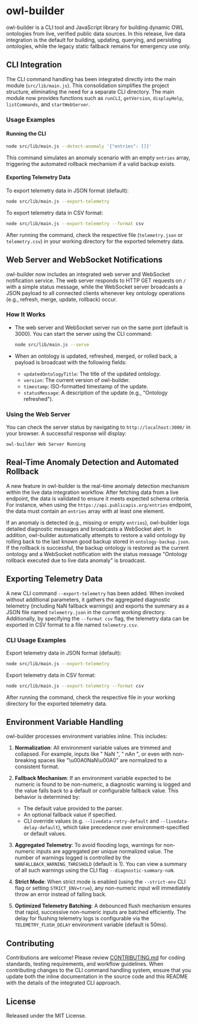 # owl-builder

owl-builder is a CLI tool and JavaScript library for building dynamic OWL ontologies from live, verified public data sources. In this release, live data integration is the default for building, updating, querying, and persisting ontologies, while the legacy static fallback remains for emergency use only.

## CLI Integration

The CLI command handling has been integrated directly into the main module (`src/lib/main.js`). This consolidation simplifies the project structure, eliminating the need for a separate CLI directory. The main module now provides functions such as `runCLI`, `getVersion`, `displayHelp`, `listCommands`, and `startWebServer`.

### Usage Examples

#### Running the CLI

```bash
node src/lib/main.js --detect-anomaly '{"entries": []}'
```

This command simulates an anomaly scenario with an empty `entries` array, triggering the automated rollback mechanism if a valid backup exists.

#### Exporting Telemetry Data

To export telemetry data in JSON format (default):

```bash
node src/lib/main.js --export-telemetry
```

To export telemetry data in CSV format:

```bash
node src/lib/main.js --export-telemetry --format csv
```

After running the command, check the respective file (`telemetry.json` or `telemetry.csv`) in your working directory for the exported telemetry data.

## Web Server and WebSocket Notifications

owl-builder now includes an integrated web server and WebSocket notification service. The web server responds to HTTP GET requests on `/` with a simple status message, while the WebSocket server broadcasts a JSON payload to all connected clients whenever key ontology operations (e.g., refresh, merge, update, rollback) occur.

### How It Works

- The web server and WebSocket server run on the same port (default is 3000). You can start the server using the CLI command:

  ```bash
  node src/lib/main.js --serve
  ```

- When an ontology is updated, refreshed, merged, or rolled back, a payload is broadcast with the following fields:
  - `updatedOntologyTitle`: The title of the updated ontology.
  - `version`: The current version of owl-builder.
  - `timestamp`: ISO-formatted timestamp of the update.
  - `statusMessage`: A description of the update (e.g., "Ontology refreshed").

### Using the Web Server

You can check the server status by navigating to `http://localhost:3000/` in your browser. A successful response will display:

```
owl-builder Web Server Running
```

## Real-Time Anomaly Detection and Automated Rollback

A new feature in owl-builder is the real-time anomaly detection mechanism within the live data integration workflow. After fetching data from a live endpoint, the data is validated to ensure it meets expected schema criteria. For instance, when using the `https://api.publicapis.org/entries` endpoint, the data must contain an `entries` array with at least one element.

If an anomaly is detected (e.g., missing or empty `entries`), owl-builder logs detailed diagnostic messages and broadcasts a WebSocket alert. In addition, owl-builder automatically attempts to restore a valid ontology by rolling back to the last known good backup stored in `ontology-backup.json`. If the rollback is successful, the backup ontology is restored as the current ontology and a WebSocket notification with the status message "Ontology rollback executed due to live data anomaly" is broadcast.

## Exporting Telemetry Data

A new CLI command `--export-telemetry` has been added. When invoked without additional parameters, it gathers the aggregated diagnostic telemetry (including NaN fallback warnings) and exports the summary as a JSON file named `telemetry.json` in the current working directory. Additionally, by specifying the `--format csv` flag, the telemetry data can be exported in CSV format to a file named `telemetry.csv`.

### CLI Usage Examples

Export telemetry data in JSON format (default):

```bash
node src/lib/main.js --export-telemetry
```

Export telemetry data in CSV format:

```bash
node src/lib/main.js --export-telemetry --format csv
```

After running the command, check the respective file in your working directory for the exported telemetry data.

## Environment Variable Handling

owl-builder processes environment variables inline. This includes:

1. **Normalization**: All environment variable values are trimmed and collapsed. For example, inputs like "  NaN  ", " nAn ", or even with non-breaking spaces like "\u00A0NaN\u00A0" are normalized to a consistent format.

2. **Fallback Mechanism**: If an environment variable expected to be numeric is found to be non-numeric, a diagnostic warning is logged and the value falls back to a default or configurable fallback value. This behavior is determined by:
   - The default value provided to the parser.
   - An optional fallback value if specified.
   - CLI override values (e.g. `--livedata-retry-default` and `--livedata-delay-default`), which take precedence over environment-specified or default values.

3. **Aggregated Telemetry**: To avoid flooding logs, warnings for non-numeric inputs are aggregated per unique normalized value. The number of warnings logged is controlled by the `NANFALLBACK_WARNING_THRESHOLD` (default is 1). You can view a summary of all such warnings using the CLI flag `--diagnostic-summary-naN`.

4. **Strict Mode**: When strict mode is enabled (using the `--strict-env` CLI flag or setting `STRICT_ENV=true`), any non-numeric input will immediately throw an error instead of falling back.

5. **Optimized Telemetry Batching**: A debounced flush mechanism ensures that rapid, successive non-numeric inputs are batched efficiently. The delay for flushing telemetry logs is configurable via the `TELEMETRY_FLUSH_DELAY` environment variable (default is 50ms).

## Contributing

Contributions are welcome! Please review [CONTRIBUTING.md](CONTRIBUTING.md) for coding standards, testing requirements, and workflow guidelines. When contributing changes to the CLI command handling system, ensure that you update both the inline documentation in the source code and this README with the details of the integrated CLI approach.

## License

Released under the MIT License.
